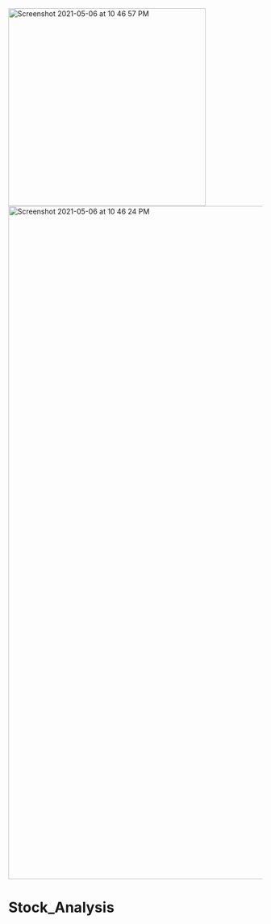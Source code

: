 <img width="391" alt="Screenshot 2021-05-06 at 10 46 57 PM" src="https://user-images.githubusercontent.com/35285632/117339402-5307bc80-aebd-11eb-93d1-0501a2294694.png">
<img width="1331" alt="Screenshot 2021-05-06 at 10 46 24 PM" src="https://user-images.githubusercontent.com/35285632/117339443-5c912480-aebd-11eb-8713-54d3d29129e6.png">

# Stock_Analysis
